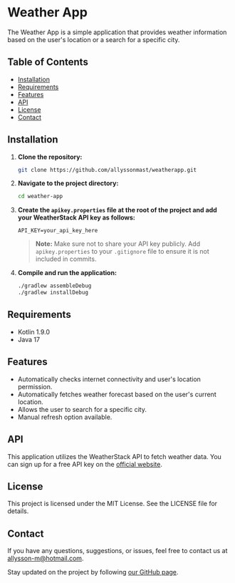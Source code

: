 # Weather App

The Weather App is a simple application that provides weather information based on the user's location or a search for a specific city.

## Table of Contents

- [Installation](#installation)
- [Requirements](#requirements)
- [Features](#features)
- [API](#api)
- [License](#license)
- [Contact](#contact)

## Installation

1. **Clone the repository:**

   ```bash
   git clone https://github.com/allyssonmast/weatherapp.git
   ```

2. **Navigate to the project directory:**

   ```bash
   cd weather-app
   ```

3. **Create the `apikey.properties` file at the root of the project and add your WeatherStack API key as follows:**

   ```properties
   API_KEY=your_api_key_here
   ```

   > **Note:** Make sure not to share your API key publicly. Add `apikey.properties` to your `.gitignore` file to ensure it is not included in commits.

4. **Compile and run the application:**

   ```bash
   ./gradlew assembleDebug
   ./gradlew installDebug
   ```

## Requirements

- Kotlin 1.9.0
- Java 17

## Features

- Automatically checks internet connectivity and user's location permission.
- Automatically fetches weather forecast based on the user's current location.
- Allows the user to search for a specific city.
- Manual refresh option available.

## API

This application utilizes the WeatherStack API to fetch weather data. You can sign up for a free API key on the [official website](https://weatherstack.com/documentation).

## License

This project is licensed under the MIT License. See the LICENSE file for details.

## Contact

If you have any questions, suggestions, or issues, feel free to contact us at allysson-m@hotmail.com.

Stay updated on the project by following [our GitHub page](https://github.com/allyssonmast/weatherapp).